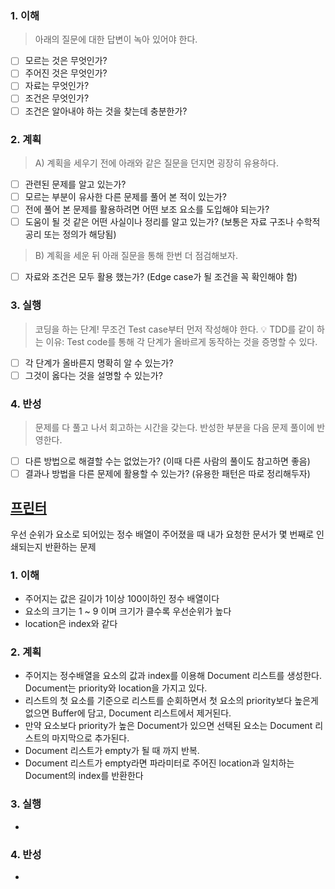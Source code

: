 ### 1. 이해
> 아래의 질문에 대한 답변이 녹아 있어야 한다.

- [ ] 모르는 것은 무엇인가?
- [ ] 주어진 것은 무엇인가?
- [ ] 자료는 무엇인가?
- [ ] 조건은 무엇인가?
- [ ] 조건은 알아내야 하는 것을 찾는데 충분한가?

### 2. 계획
> A) 계획을 세우기 전에 아래와 같은 질문을 던지면 굉장히 유용하다.

- [ ] 관련된 문제를 알고 있는가?
- [ ] 모르는 부분이 유사한 다른 문제를 풀어 본 적이 있는가?
- [ ] 전에 풀어 본 문제를 활용하려면 어떤 보조 요소를 도입해야 되는가?
- [ ] 도움이 될 것 같은 어떤 사실이나 정리를 알고 있는가? (보통은 자료 구조나 수학적 공리 또는 정의가 해당됨)

> B) 계획을 세운 뒤 아래 질문을 통해 한번 더 점검해보자.

- [ ] 자료와 조건은 모두 활용 했는가? (Edge case가 될 조건을 꼭 확인해야 함)

### 3. 실행
> 코딩을 하는 단계! 무조건 Test case부터 먼저 작성해야 한다.
💡 TDD를 같이 하는 이유: Test code를 통해 각 단계가 올바르게 동작하는 것을 증명할 수 있다.

- [ ] 각 단계가 올바른지 명확히 알 수 있는가?
- [ ] 그것이 옳다는 것을 설명할 수 있는가?

### 4. 반성
> 문제를 다 풀고 나서 회고하는 시간을 갖는다. 반성한 부분을 다음 문제 풀이에 반영한다.

- [ ] 다른 방법으로 해결할 수는 없었는가? (이때 다른 사람의 풀이도 참고하면 좋음)
- [ ] 결과나 방법을 다른 문제에 활용할 수 있는가? (유용한 패턴은 따로 정리해두자)

## [프린터](https://school.programmers.co.kr/learn/courses/30/lessons/42587)
우선 순위가 요소로 되어있는 정수 배열이 주어졌을 때 내가 요청한 문서가 몇 번째로 인쇄되는지 반환하는 문제 

### 1. 이해
- 주어지는 값은 길이가 1이상 100이하인 정수 배열이다 
- 요소의 크기는 1 ~ 9 이며 크기가 클수록 우선순위가 높다 
- location은 index와 같다

### 2. 계획
- 주어지는 정수배열을 요소의 값과 index를 이용해 Document 리스트를 생성한다. Document는 priority와 location을 가지고 있다.
- 리스트의 첫 요소를 기준으로 리스트를 순회하면서 첫 요소의 priority보다 높은게 없으면 Buffer에 담고, Document 리스트에서 제거된다.
- 만약 요소보다 priority가 높은 Document가 있으면 선택된 요소는 Document 리스트의 마지막으로 추가된다.
- Document 리스트가 empty가 될 때 까지 반복.
- Document 리스트가 empty라면 파라미터로 주어진 location과 일치하는 Document의 index를 반환한다 

### 3. 실행
- 

### 4. 반성
-
